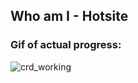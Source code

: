 ## Who am I - Hotsite

### Gif of actual progress:

![crd_working](https://user-images.githubusercontent.com/3251916/92190351-51ba5780-ee37-11ea-98aa-3d5b4b92493e.gif)
